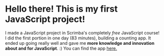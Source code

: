 # Hello there! This is my first JavaScript project!
I made a JavaScript project in Scrimba's completely *free* JavaScript course! I did the first portion in one day (83 minutes), building a counting app. It ended up going really well and gave me **more knowledge and innovation about and for JavaScript**. :) You can find the app [here.](anicount.netlify.app)
